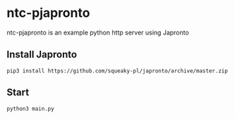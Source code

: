 # ntc-pjapronto
ntc-pjapronto is an example python http server using Japronto  

## Install Japronto
```shell script
pip3 install https://github.com/squeaky-pl/japronto/archive/master.zip
```

## Start
```shell script
python3 main.py
```

